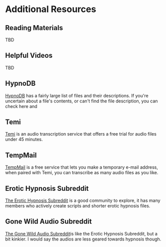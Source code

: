 # Additional Resources

## Reading Materials
TBD
## Helpful Videos
TBD
## HypnoDB
[HypnoDB](https://hypnodb.com) has a fairly large list of files and their descriptions. If you're uncertain about a file's contents, or can't find the file description, you can check here and 

## Temi
[Temi](https://temi.com) is an audio transcription service that offers a free trial for audio files under 45 minutes.

## TempMail
[TempMail](https://temp-mail.org) is a free service that lets you make a temporary e-mail address, when paired with Temi, you can transcribe as many audio files as you like.

## Erotic Hypnosis Subreddit 
[The Erotic Hypnosis Subreddit](https://www.reddit.com/r/EroticHypnosis/) is a good community to explore, it has many members who actively create scripts and shorter erotic hypnosis files.

## Gone Wild Audio Subreddit
[The Gone Wild Audio Subreddit](https://www.reddit.com/r/GoneWildAudio/ )is like the Erotic Hypnosis Subreddit, but a bit kinkier. I would say the audios are less geared towards hypnosis though.